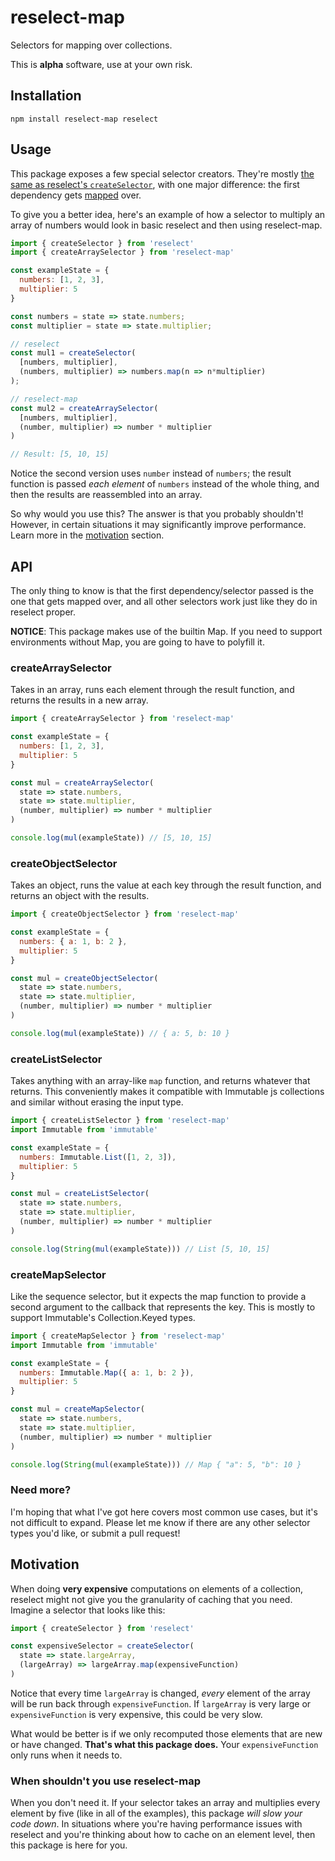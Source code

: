 # reselect-map

Selectors for mapping over collections.

This is **alpha** software, use at your own risk.

## Installation

```shell
npm install reselect-map reselect
```

## Usage

This package exposes a few special selector creators. They're mostly [the same as reselect's `createSelector`](https://github.com/reactjs/reselect), with one major difference: the first dependency gets [mapped](https://en.wikipedia.org/wiki/Map_(higher-order_function)) over.

To give you a better idea, here's an example of how a selector to multiply an array of numbers would look in basic reselect and then using reselect-map.

```javascript
import { createSelector } from 'reselect'
import { createArraySelector } from 'reselect-map'

const exampleState = {
  numbers: [1, 2, 3],
  multiplier: 5
}

const numbers = state => state.numbers;
const multiplier = state => state.multiplier;

// reselect
const mul1 = createSelector(
  [numbers, multiplier],
  (numbers, multiplier) => numbers.map(n => n*multiplier)
);

// reselect-map
const mul2 = createArraySelector(
  [numbers, multiplier],
  (number, multiplier) => number * multiplier
)

// Result: [5, 10, 15]
```

Notice the second version uses `number` instead of `numbers`; the result function is passed _each element_ of `numbers` instead of the whole thing, and then the results are reassembled into an array.

So why would you use this? The answer is that you probably shouldn't! However, in certain situations it may significantly improve performance. Learn more in the [motivation](#motivation) section.

## API

The only thing to know is that the first dependency/selector passed is the one that gets mapped over, and all other selectors work just like they do in reselect proper.

**NOTICE**: This package makes use of the builtin Map. If you need to support environments without Map, you are going to have to polyfill it.

### createArraySelector

Takes in an array, runs each element through the result function, and returns the results in a new array.

```javascript
import { createArraySelector } from 'reselect-map'

const exampleState = {
  numbers: [1, 2, 3],
  multiplier: 5
}

const mul = createArraySelector(
  state => state.numbers,
  state => state.multiplier,
  (number, multiplier) => number * multiplier
)

console.log(mul(exampleState)) // [5, 10, 15]
```

### createObjectSelector

Takes an object, runs the value at each key through the result function, and returns an object with the results.

```javascript
import { createObjectSelector } from 'reselect-map'

const exampleState = {
  numbers: { a: 1, b: 2 },
  multiplier: 5
}

const mul = createObjectSelector(
  state => state.numbers,
  state => state.multiplier,
  (number, multiplier) => number * multiplier
)

console.log(mul(exampleState)) // { a: 5, b: 10 }
```

### createListSelector

Takes anything with an array-like `map` function, and returns whatever that returns. This conveniently makes it compatible with Immutable js collections and similar without erasing the input type.

```javascript
import { createListSelector } from 'reselect-map'
import Immutable from 'immutable'

const exampleState = {
  numbers: Immutable.List([1, 2, 3]),
  multiplier: 5
}

const mul = createListSelector(
  state => state.numbers,
  state => state.multiplier,
  (number, multiplier) => number * multiplier
)

console.log(String(mul(exampleState))) // List [5, 10, 15]
```

### createMapSelector

Like the sequence selector, but it expects the map function to provide a second argument to the callback that represents the key. This is mostly to support Immutable's Collection.Keyed types.

```javascript
import { createMapSelector } from 'reselect-map'
import Immutable from 'immutable'

const exampleState = {
  numbers: Immutable.Map({ a: 1, b: 2 }),
  multiplier: 5
}

const mul = createMapSelector(
  state => state.numbers,
  state => state.multiplier,
  (number, multiplier) => number * multiplier
)

console.log(String(mul(exampleState))) // Map { "a": 5, "b": 10 }
```

### Need more?

I'm hoping that what I've got here covers most common use cases, but it's not difficult to expand. Please let me know if there are any other selector types you'd like, or submit a pull request!

## Motivation

When doing **very expensive** computations on elements of a collection, reselect might not give you the granularity of caching that you need. Imagine a selector that looks like this:

```javascript
import { createSelector } from 'reselect'

const expensiveSelector = createSelector(
  state => state.largeArray,
  (largeArray) => largeArray.map(expensiveFunction)
)
```

Notice that every time `largeArray` is changed, *every* element of the array will be run back through `expensiveFunction`. If `largeArray` is very large or `expensiveFunction` is very expensive, this could be very slow.

What would be better is if we only recomputed those elements that are new or have changed. **That's what this package does.** Your `expensiveFunction` only runs when it needs to.

### When shouldn't you use reselect-map

When you don't need it. If your selector takes an array and multiplies every element by five (like in all of the examples), this package _will slow your code down_. In situations where you're having performance issues with reselect and you're thinking about how to cache on an element level, then this package is here for you.
